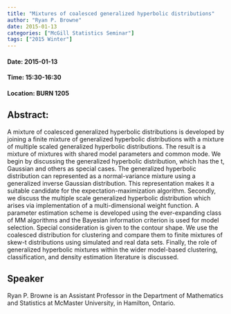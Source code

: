 ```yaml
---
title: "Mixtures of coalesced generalized hyperbolic distributions"
author: "Ryan P. Browne"
date: 2015-01-13
categories: ["McGill Statistics Seminar"]
tags: ["2015 Winter"]
---
```


#### Date: 2015-01-13
#### Time: 15:30-16:30
#### Location: BURN 1205

## Abstract:

	
A mixture of coalesced generalized hyperbolic distributions is developed by joining a finite mixture of generalized hyperbolic distributions with a mixture of multiple scaled generalized hyperbolic distributions. The result is a mixture of mixtures with shared model parameters and common mode. We begin by discussing the generalized hyperbolic distribution, which has the t, Gaussian and others as special cases. The generalized hyperbolic distribution can represented as a normal-variance mixture using a generalized inverse Gaussian distribution. This representation makes it a suitable candidate for the expectation-maximization algorithm. Secondly, we discuss the multiple scale generalized hyperbolic distribution which arises via implementation of a multi-dimensional weight function. A parameter estimation scheme is developed using the ever-expanding class of MM algorithms and the Bayesian information criterion is used for model selection. Special consideration is given to the contour shape. We use the coalesced distribution for clustering and compare them to finite mixtures of skew-t distributions using simulated and real data sets. Finally, the role of generalized hyperbolic mixtures within the wider model-based clustering, classification, and density estimation literature is discussed.



## Speaker

Ryan P. Browne is an Assistant Professor in the Department of Mathematics and Statistics at McMaster University, in Hamilton, Ontario.


